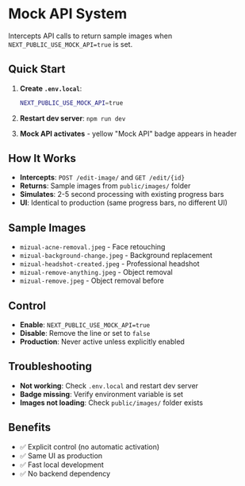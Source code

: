 # Mock API System

Intercepts API calls to return sample images when `NEXT_PUBLIC_USE_MOCK_API=true` is set.

## Quick Start

1. **Create `.env.local`**:
   ```bash
   NEXT_PUBLIC_USE_MOCK_API=true
   ```

2. **Restart dev server**: `npm run dev`

3. **Mock API activates** - yellow "Mock API" badge appears in header

## How It Works

- **Intercepts**: `POST /edit-image/` and `GET /edit/{id}`
- **Returns**: Sample images from `public/images/` folder
- **Simulates**: 2-5 second processing with existing progress bars
- **UI**: Identical to production (same progress bars, no different UI)

## Sample Images

- `mizual-acne-removal.jpeg` - Face retouching
- `mizual-background-change.jpeg` - Background replacement  
- `mizual-headshot-created.jpeg` - Professional headshot
- `mizual-remove-anything.jpeg` - Object removal
- `mizual-remove.jpeg` - Object removal before

## Control

- **Enable**: `NEXT_PUBLIC_USE_MOCK_API=true`
- **Disable**: Remove the line or set to `false`
- **Production**: Never active unless explicitly enabled

## Troubleshooting

- **Not working**: Check `.env.local` and restart dev server
- **Badge missing**: Verify environment variable is set
- **Images not loading**: Check `public/images/` folder exists

## Benefits

- ✅ Explicit control (no automatic activation)
- ✅ Same UI as production
- ✅ Fast local development
- ✅ No backend dependency 
